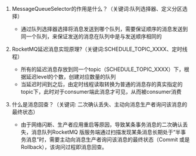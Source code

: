 1. MessageQueueSelector的作用是什么？（关键词:队列选择器、定义分区选择）
   
   + 通过队列选择器选择将消息发送到哪个队列，需要保证顺序的消息发送到同一个队列，来保证发送的消息在队列中是与发送顺序相同的
   
2. RocketMQ延迟消息实现原理?（关键词:SCHEDULE_TOPIC_XXXX、定时线程）

   + 所有的延迟消息存放到同一个topic（SCHEDULE_TOPIC_XXXX）下，根据延迟level的个数，创建对应数量的队列
   + 当延迟时间到之后，由定时线程读取转换为普通的消息存的真实指定的topic下，此时对于consumer端此消息才可⻅，从而被consumer消费

3. 什么是消息回查？（关键词: 二次确认丢失、主动向消息生产者询问该消息的最终状态）

   + 由于网络闪断、生产者应用重启等原因，导致某条事务消息的二次确认丢失，消息队列RocketMQ 版服务端通过扫描发现某条消息⻓期处于“半事务消息”时，需要主动向消息生产者询问该消息的最终状态（Commit 或是 Rollback），该询问过程即消息回查。

   
